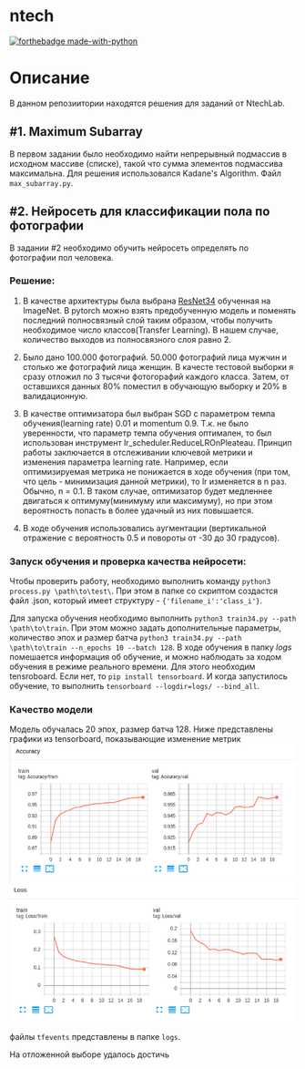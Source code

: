 # ntech

[![forthebadge made-with-python](http://ForTheBadge.com/images/badges/made-with-python.svg)](https://www.python.org/)


# Описание
В данном репозиитории находятся решения для заданий от NtechLab.

## #1. Maximum Subarray
В первом задании было необходимо найти непрерывный подмассив в исходном массиве (списке), такой что сумма элементов подмассива максимальна. Для решения использовался
Kadane's Algorithm. Файл `max_subarray.py`.

## #2. Нейросеть для классификации пола по фотографии
В задании #2 необходимо обучить нейросеть определять по фотографии пол человека.

### Решение:
1. В качестве архитектуры была выбрана [ResNet34](https://arxiv.org/abs/1512.03385) обученная на ImageNet. В pytorch можно взять предобученную модель и поменять последний полносвязный слой таким образом, чтобы
получить необходимое число классов(Transfer Learning). В нашем случае, количество выходов из полносвязного слоя равно 2.

2. Было дано 100.000 фотографий. 50.000 фотографий лица мужчин и столько же фотографий лица женщин. В качесте тестовой выборки я сразу отложил по 3 тысячи фотогорафий каждого класса. Затем, от оставшихся данных 80% поместил в обучающую выборку и 20% в валидационную.

3. В качестве оптимизатора был выбран SGD с параметром темпа обучения(learning rate) 0.01 и momentum 0.9. Т.к. не было уверенности, что параметр темпа обучения оптимален, то был использован инструмент lr_scheduler.ReduceLROnPleateau. Принцип работы заключается в отслеживании ключевой метрики и изменения параметра learning rate.
Например, если оптимизируемая метрика не понижается в ходе обучения (при том, что цель - минимизация данной метрики), то lr изменяется в n раз. Обычно, n = 0.1. В таком случае, оптимизатор будет медленнее двигаться к оптимуму(минимуму или максимуму), но при этом вероятность попасть в более удачный из них повышается.

4. В ходе обучения использовались аугментации (вертикальной отражение с вероятность 0.5 и повороты от -30 до 30 градусов).

### Запуск обучения и проверка качества нейросети:

Чтобы проверить работу, необходимо выполнить команду `python3 process.py \path\to\test\`. При этом в папке со скриптом создастся файл .json, который имеет структуру - 
`{'filename_i':'class_i'}`.

Для запуска обучения необходимо выполнить `python3 train34.py --path \path\to\train`. При этом можно задать дополнительные параметры, количество эпох и размер батча `python3 train34.py --path \path\to\train --n_epochs 10 --batch 128`. В ходе обучения в папку *logs* помешается информация об обучение, и можно наблюдать за ходом обучения в режиме реального времени. Для этого необходим tensroboard.
Если нет, то `pip install tensorboard`. И когда запустилось обучение, то выполнить `tensorboard --logdir=logs/ --bind_all`.

### Качество модели
Модель обучалась 20 эпох, размер батча 128. Ниже представлены графики из tensorboard, показывающие изменение метрик
![значение точности на обучающей и тренировочной выборках](https://github.com/HuviX/ntech/blob/master/resnet_accuracy.png)
![значение функции потерь (кроссэнтропия) на обучающей и тренировочной выборках](https://github.com/HuviX/ntech/blob/master/loss_resnet.png)

файлы `tfevents` представлены в папке `logs`.

На отложенной выборе удалось достичь 

